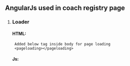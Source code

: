 ## AngularJs used in coach registry page

1. ### Loader
	#### HTML:
		Added below tag inside body for page loading
		<pageloading></pageloading>
	#### Js:
		